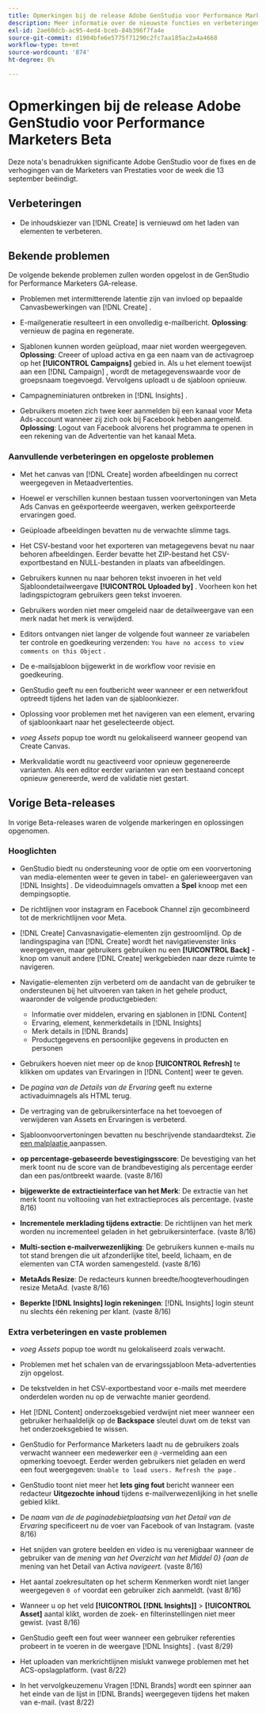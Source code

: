 ```yaml
---
title: Opmerkingen bij de release Adobe GenStudio voor Performance Marketers Beta
description: Meer informatie over de nieuwste functies en verbeteringen in de Adobe GenStudio voor Performance Marketers.
exl-id: 2ae60dcb-ac95-4ed4-bceb-84b396f7fa4e
source-git-commit: d1904bfe6e5775f71290c2fc7aa185ac2a4a4668
workflow-type: tm+mt
source-wordcount: '874'
ht-degree: 0%

---
```


# Opmerkingen bij de release Adobe GenStudio voor Performance Marketers Beta

Deze nota&#39;s benadrukken significante Adobe GenStudio voor de fixes en de verhogingen van de Marketers van Prestaties voor de week die 13 september beëindigt.

## Verbeteringen

* De inhoudskiezer van [!DNL Create] is vernieuwd om het laden van elementen te verbeteren. <!-- GS-2586 -->

## Bekende problemen

De volgende bekende problemen zullen worden opgelost in de GenStudio for Performance Marketers GA-release.

* Problemen met intermitterende latentie zijn van invloed op bepaalde Canvasbewerkingen van [!DNL Create] . <!-- GS-5203 -->

* E-mailgeneratie resulteert in een onvolledig e-mailbericht. **Oplossing**: vernieuw de pagina en regenerate. <!-- GS-5209 -->

* Sjablonen kunnen worden geüpload, maar niet worden weergegeven. **Oplossing**: Creeer of upload activa en ga een naam van de activagroep op het **[!UICONTROL Campaigns]** gebied in. Als u het element toewijst aan een [!DNL Campaign] , wordt de metagegevenswaarde voor de groepsnaam toegevoegd. Vervolgens uploadt u de sjabloon opnieuw. <!-- GS-4815 -->

* Campagneminiaturen ontbreken in [!DNL Insights] . <!-- GS-4648 -->

* Gebruikers moeten zich twee keer aanmelden bij een kanaal voor Meta Ads-account wanneer zij zich ook bij Facebook hebben aangemeld. **Oplossing**: Logout van Facebook alvorens het programma te openen in een rekening van de Advertentie van het kanaal Meta. <!-- GS-4806 -->

### Aanvullende verbeteringen en opgeloste problemen

* Met het canvas van [!DNL Create] worden afbeeldingen nu correct weergegeven in Metaadvertenties. <!-- GS-4864 -->

* Hoewel er verschillen kunnen bestaan tussen voorvertoningen van Meta Ads Canvas en geëxporteerde weergaven, werken geëxporteerde ervaringen goed. <!-- GS-4492 4401 -->

* Geüploade afbeeldingen bevatten nu de verwachte slimme tags. <!-- GS-4856 -->

* Het CSV-bestand voor het exporteren van metagegevens bevat nu naar behoren afbeeldingen. Eerder bevatte het ZIP-bestand het CSV-exportbestand en NULL-bestanden in plaats van afbeeldingen.  <!-- GS-5107 -->

* Gebruikers kunnen nu naar behoren tekst invoeren in het veld Sjabloondetailweergave **[!UICONTROL Uploaded by]** . Voorheen kon het ladingspictogram gebruikers geen tekst invoeren. <!-- GS-4887 -->

* Gebruikers worden niet meer omgeleid naar de detailweergave van een merk nadat het merk is verwijderd. <!-- GS-2663 -->

* Editors ontvangen niet langer de volgende fout wanneer ze variabelen ter controle en goedkeuring verzenden: `You have no access to view comments on this Object` . <!-- GS-5140 -->

* De e-mailsjabloon bijgewerkt in de workflow voor revisie en goedkeuring. <!-- GS-5239 -->

* GenStudio geeft nu een foutbericht weer wanneer er een netwerkfout optreedt tijdens het laden van de sjabloonkiezer. <!-- GS-4682 -->

* Oplossing voor problemen met het navigeren van een element, ervaring of sjabloonkaart naar het geselecteerde object. <!-- GS-4390 -->

* _voeg Assets_ popup toe wordt nu gelokaliseerd wanneer geopend van Create Canvas.  <!-- GS-4867 -->

* Merkvalidatie wordt nu geactiveerd voor opnieuw gegenereerde varianten. Als een editor eerder varianten van een bestaand concept opnieuw genereerde, werd de validatie niet gestart. <!-- GS-3971 -->

## Vorige Beta-releases

In vorige Beta-releases waren de volgende markeringen en oplossingen opgenomen.

### Hooglichten

* GenStudio biedt nu ondersteuning voor de optie om een voorvertoning van media-elementen weer te geven in tabel- en galerieweergaven van [!DNL Insights] . De videoduimnagels omvatten a **Spel** knoop met een dempingsoptie. <!-- GS-4398 -->

* De richtlijnen voor instagram en Facebook Channel zijn gecombineerd tot de merkrichtlijnen voor Meta.

* [!DNL Create] Canvasnavigatie-elementen zijn gestroomlijnd. Op de landingspagina van [!DNL Create] wordt het navigatievenster links weergegeven, maar gebruikers gebruiken nu een **[!UICONTROL Back]** -knop om vanuit andere [!DNL Create] werkgebieden naar deze ruimte te navigeren.

* Navigatie-elementen zijn verbeterd om de aandacht van de gebruiker te ondersteunen bij het uitvoeren van taken in het gehele product, waaronder de volgende productgebieden:

   * Informatie over middelen, ervaring en sjablonen in [!DNL Content]
   * Ervaring, element, kenmerkdetails in [!DNL Insights]
   * Merk details in [!DNL Brands]
   * Productgegevens en persoonlijke gegevens in producten en personen

* Gebruikers hoeven niet meer op de knop **[!UICONTROL Refresh]** te klikken om updates van Ervaringen in [!DNL Content] weer te geven.

* De _pagina van de Details van de Ervaring_ geeft nu externe activaduimnagels als HTML terug.

* De vertraging van de gebruikersinterface na het toevoegen of verwijderen van Assets en Ervaringen is verbeterd.

* Sjabloonvoorvertoningen bevatten nu beschrijvende standaardtekst. Zie [ een malplaatje ](https://experienceleague.adobe.com/en/docs/genstudio/user-guide/content/templates/customize-template#template-preview) aanpassen.

* **op percentage-gebaseerde bevestigingsscore**: De bevestiging van het merk toont nu de score van de brandbevestiging als percentage eerder dan een pas/ontbreekt waarde. (vaste 8/16)

* **bijgewerkte de extractieinterface van het Merk**: De extractie van het merk toont nu voltooiing van het extractieproces als percentage. (vaste 8/16)

* **Incrementele merklading tijdens extractie**: De richtlijnen van het merk worden nu incrementeel geladen in het gebruikersinterface. (vaste 8/16)

* **Multi-section e-mailverwezenlijking**: De gebruikers kunnen e-mails nu tot stand brengen die uit afzonderlijke titel, beeld, lichaam, en de elementen van CTA worden samengesteld. (vaste 8/16)

* **MetaAds Resize**: De redacteurs kunnen breedte/hoogteverhoudingen resize MetaAd. (vaste 8/16)

* **Beperkte [!DNL Insights] login rekeningen**: [!DNL Insights] login steunt nu slechts één rekening per klant. (vaste 8/16)

### Extra verbeteringen en vaste problemen

* _voeg Assets_ popup toe wordt nu gelokaliseerd zoals verwacht. <!-- GS-3834 -->

* Problemen met het schalen van de ervaringssjabloon Meta-advertenties zijn opgelost. <!-- GS-4174 -->

* De tekstvelden in het CSV-exportbestand voor e-mails met meerdere onderdelen worden nu op de verwachte manier geordend. <!-- GS-4013 -->

* Het [!DNL Content] onderzoeksgebied verdwijnt niet meer wanneer een gebruiker herhaaldelijk op de **Backspace** sleutel duwt om de tekst van het onderzoeksgebied te wissen.  <!-- GS-4543 -->

* GenStudio for Performance Marketers laadt nu de gebruikers zoals verwacht wanneer een medewerker een `@` -vermelding aan een opmerking toevoegt. Eerder werden gebruikers niet geladen en werd een fout weergegeven: `Unable to load users. Refresh the page` . <!-- GS-4113 -->

* GenStudio toont niet meer het **Iets ging fout** bericht wanneer een redacteur **Uitgezochte inhoud** tijdens e-mailverwezenlijking in het snelle gebied klikt. <!-- GS-4879 -->

* De _naam van de de paginadebietplaatsing van het Detail van de Ervaring_ specificeert nu de voer van Facebook of van Instagram. (vaste 8/16)

* Het snijden van grotere beelden en video is nu verenigbaar wanneer de gebruiker van de _mening van het Overzicht van het Middel 0} {aan de_ mening van het Detail van Activa _navigeert._ (vaste 8/16)

* Het aantal zoekresultaten op het scherm Kenmerken wordt niet langer weergegeven `0 of` voordat een gebruiker zich aanmeldt. (vast 8/16) <!-- GS-3665 -->

* Wanneer u op het veld **[!UICONTROL [!DNL Insights]]** > **[!UICONTROL Asset]** aantal klikt, worden de zoek- en filterinstellingen niet meer gewist. (vast 8/16) <!-- GS-3476 -->

* GenStudio geeft een fout weer wanneer een gebruiker referenties probeert in te voeren in de weergave [!DNL Insights] . (vast 8/29) <!-- GS-4689 -->

* Het uploaden van merkrichtlijnen mislukt vanwege problemen met het ACS-opslagplatform. (vast 8/22) <!-- GS-4369 -->

* In het vervolgkeuzemenu Vragen [!DNL Brands] wordt een spinner aan het einde van de lijst in [!DNL Brands] weergegeven tijdens het maken van e-mail. (vast 8/22) <!-- GS-4077 -->
